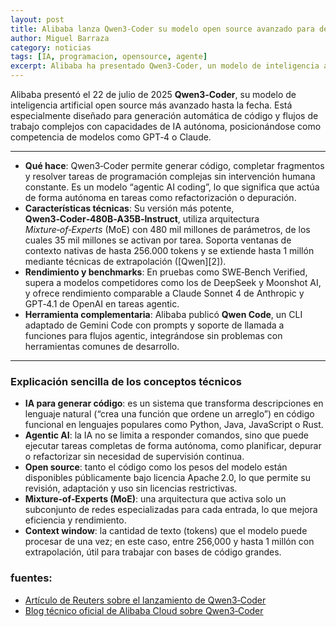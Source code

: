 ```yaml
---
layout: post
title: Alibaba lanza Qwen3-Coder su modelo open source avanzado para desarrolladores
author: Miguel Barraza
category: noticias
tags: [IA, programacion, opensource, agente]
excerpt: Alibaba ha presentado Qwen3‑Coder, un modelo de inteligencia artificial open source especializado en generación de código y flujos autónomos de desarrollo.
---
```


Alibaba presentó el 22 de julio de 2025 **Qwen3‑Coder**, su modelo de inteligencia artificial open source más avanzado hasta la fecha. Está especialmente diseñado para generación automática de código y flujos de trabajo complejos con capacidades de IA autónoma, posicionándose como competencia de modelos como GPT‑4 o Claude.

---

* **Qué hace**: Qwen3‑Coder permite generar código, completar fragmentos y resolver tareas de programación complejas sin intervención humana constante. Es un modelo “agentic AI coding”, lo que significa que actúa de forma autónoma en tareas como refactorización o depuración.
* **Características técnicas**: Su versión más potente, **Qwen3‑Coder‑480B‑A35B‑Instruct**, utiliza arquitectura *Mixture‑of‑Experts* (MoE) con 480 mil millones de parámetros, de los cuales 35 mil millones se activan por tarea. Soporta ventanas de contexto nativas de hasta 256.000 tokens y se extiende hasta 1 millón mediante técnicas de extrapolación ([Qwen][2]).
* **Rendimiento y benchmarks**: En pruebas como SWE‑Bench Verified, supera a modelos competidores como los de DeepSeek y Moonshot AI, y ofrece rendimiento comparable a Claude Sonnet 4 de Anthropic y GPT‑4.1 de OpenAI en tareas agentic.
* **Herramienta complementaria**: Alibaba publicó **Qwen Code**, un CLI adaptado de Gemini Code con prompts y soporte de llamada a funciones para flujos agentic, integrándose sin problemas con herramientas comunes de desarrollo.

---

### Explicación sencilla de los conceptos técnicos

* **IA para generar código**: es un sistema que transforma descripciones en lenguaje natural (“crea una función que ordene un arreglo”) en código funcional en lenguajes populares como Python, Java, JavaScript o Rust.
* **Agentic AI**: la IA no se limita a responder comandos, sino que puede ejecutar tareas completas de forma autónoma, como planificar, depurar o refactorizar sin necesidad de supervisión continua.
* **Open source**: tanto el código como los pesos del modelo están disponibles públicamente bajo licencia Apache 2.0, lo que permite su revisión, adaptación y uso sin licencias restrictivas.
* **Mixture‑of‑Experts (MoE)**: una arquitectura que activa solo un subconjunto de redes especializadas para cada entrada, lo que mejora eficiencia y rendimiento.
* **Context window**: la cantidad de texto (tokens) que el modelo puede procesar de una vez; en este caso, entre 256,000 y hasta 1 millón con extrapolación, útil para trabajar con bases de código grandes.

### fuentes:

* [Artículo de Reuters sobre el lanzamiento de Qwen3‑Coder](https://www.reuters.com/world/china/alibaba-launches-open-source-ai-coding-model-touted-its-most-advanced-date-2025-07-23/)
* [Blog técnico oficial de Alibaba Cloud sobre Qwen3‑Coder](https://qwenlm.github.io/blog/qwen3-coder/)